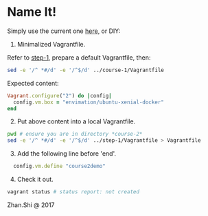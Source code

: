# Name It!

Simply use the current one [here](./Vagrantfile), or DIY:

1. Minimalized Vagrantfile.

Refer to [step-1](../step-1/README.md), prepare a default Vagrantfile, then:

```bash
sed -e '/^ *#/d' -e '/^$/d' ../course-1/Vagrantfile
```

Expected content:

```Ruby
Vagrant.configure("2") do |config|
  config.vm.box = "envimation/ubuntu-xenial-docker"
end
```

2. Put above content into a local Vagrantfile.

```bash
pwd # ensure you are in directory *course-2*
sed -e '/^ *#/d' -e '/^$/d' ../step-1/Vagrantfile > Vagrantfile
```

3. Add the following line before 'end'.

```Ruby
  config.vm.define "course2demo"
```

4. Check it out.

```bash
vagrant status # status report: not created
```

Zhan.Shi @ 2017
